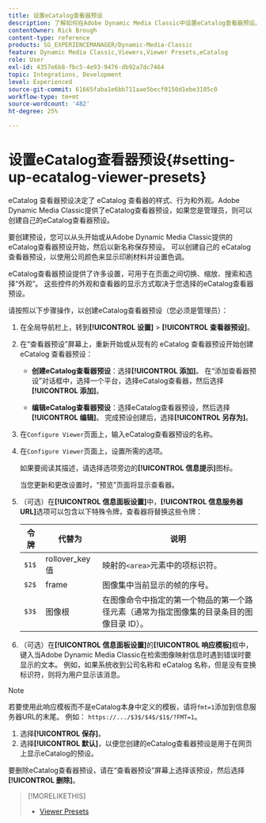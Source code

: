 ```yaml
---
title: 设置eCatalog查看器预设
description: 了解如何在Adobe Dynamic Media Classic中设置eCatalog查看器预设。
contentOwner: Rick Brough
content-type: reference
products: SG_EXPERIENCEMANAGER/Dynamic-Media-Classic
feature: Dynamic Media Classic,Viewers,Viewer Presets,eCatalog
role: User
exl-id: 4357e6b8-fbc5-4e93-9476-db92a7dc7464
topic: Integrations, Development
level: Experienced
source-git-commit: 61665faba1e6bb711aae5becf0150d1ebe3105c0
workflow-type: tm+mt
source-wordcount: '482'
ht-degree: 25%

---
```


# 设置eCatalog查看器预设{#setting-up-ecatalog-viewer-presets}

eCatalog 查看器预设决定了 eCatalog 查看器的样式、行为和外观。Adobe Dynamic Media Classic提供了eCatalog查看器预设，如果您是管理员，则可以创建自己的eCatalog查看器预设。

要创建预设，您可以从头开始或从Adobe Dynamic Media Classic提供的eCatalog查看器预设开始，然后以新名称保存预设。 可以创建自己的 eCatalog 查看器预设，以使用公司颜色来显示印刷材料并设置色调。

eCatalog查看器预设提供了许多设置，可用于在页面之间切换、缩放、搜索和选择“外观”。 这些控件的外观和查看器的显示方式取决于您选择的eCatalog查看器预设。

请按照以下步骤操作，以创建eCatalog查看器预设（您必须是管理员）：

1. 在全局导航栏上，转到&#x200B;**[!UICONTROL 设置]** > **[!UICONTROL 查看器预设]**。
1. 在“查看器预设”屏幕上，重新开始或从现有的 eCatalog 查看器预设开始创建 eCatalog 查看器预设：

   * **创建eCatalog查看器预设**：选择&#x200B;**[!UICONTROL 添加]**。 在“添加查看器预设”对话框中，选择一个平台，选择eCatalog查看器，然后选择&#x200B;**[!UICONTROL 添加]**。

   * **编辑eCatalog查看器预设**：选择eCatalog查看器预设，然后选择&#x200B;**[!UICONTROL 编辑]**。 完成预设创建后，选择&#x200B;**[!UICONTROL 另存为]**。

1. 在`Configure Viewer`页面上，输入eCatalog查看器预设的名称。
1. 在`Configure Viewer`页面上，设置所需的选项。

   如果要阅读其描述，请选择选项旁边的&#x200B;**[!UICONTROL 信息提示]**&#x200B;图标。

   当您更新和更改设置时，“预览”页面将显示查看器。

1. （可选）在&#x200B;**[!UICONTROL 信息面板设置]**&#x200B;中，**[!UICONTROL 信息服务器URL]**&#x200B;选项可以包含以下特殊令牌，查看器将替换这些令牌：

   | 令牌 | 代替为 | 说明 |
   | --- | --- | --- |
   | `$1$` | rollover_key 值 | 映射的`<area>`元素中的项标识符。 |
   | `$2$` | frame | 图像集中当前显示的帧的序号。 |
   | `$3$` | 图像根 | 在图像命令中指定的第一个物品的第一个路径元素（通常为指定图像集的目录条目的图像目录 ID）。 |

1. （可选）在&#x200B;**[!UICONTROL 信息面板设置]**&#x200B;的&#x200B;**[!UICONTROL 响应模板]**&#x200B;框中，键入当Adobe Dynamic Media Classic在检索图像映射信息时遇到错误时要显示的文本。 例如，如果系统收到公司名称和 eCatalog 名称，但是没有变换标识符，则将为用户显示该消息。

>[!NOTE]
>
>若要使用此响应模板而不是eCatalog本身中定义的模板，请将`fmt=1`添加到信息服务器URL的末尾。 例如： `https://.../$3$/$4$/$1$/?FMT=1`。

1. 选择&#x200B;**[!UICONTROL 保存]**。
1. 选择&#x200B;**[!UICONTROL 默认]**，以便您创建的eCatalog查看器预设是用于在网页上显示eCatalog的预设。

要删除eCatalog查看器预设，请在“查看器预设”屏幕上选择该预设，然后选择&#x200B;**[!UICONTROL 删除]**。

>[!MORELIKETHIS]
>
>* [Viewer Presets](application-setup.md#viewer_presets)
